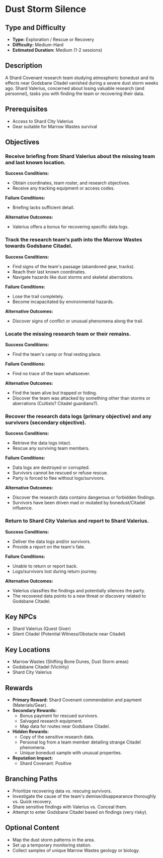 # Dust Storm Silence

## Type and Difficulty
- **Type:** Exploration / Rescue or Recovery
- **Difficulty:** Medium-Hard
- **Estimated Duration:** Medium (1-2 sessions)

## Description
A Shard Covenant research team studying atmospheric bonedust and its effects near Godsbane Citadel vanished during a severe dust storm weeks ago. Shard Valerius, concerned about losing valuable research (and personnel), tasks you with finding the team or recovering their data.

## Prerequisites
- Access to Shard City Valerius
- Gear suitable for Marrow Wastes survival

## Objectives
### Receive briefing from Shard Valerius about the missing team and last known location.

**Success Conditions:**
- Obtain coordinates, team roster, and research objectives.
- Receive any tracking equipment or access codes.

**Failure Conditions:**
- Briefing lacks sufficient detail.

**Alternative Outcomes:**
- Valerius offers a bonus for recovering specific data logs.
### Track the research team's path into the Marrow Wastes towards Godsbane Citadel.

**Success Conditions:**
- Find signs of the team's passage (abandoned gear, tracks).
- Reach their last known coordinates.
- Navigate hazards like dust storms and skeletal aberrations.

**Failure Conditions:**
- Lose the trail completely.
- Become incapacitated by environmental hazards.

**Alternative Outcomes:**
- Discover signs of conflict or unusual phenomena along the trail.
### Locate the missing research team or their remains.

**Success Conditions:**
- Find the team's camp or final resting place.

**Failure Conditions:**
- Find no trace of the team whatsoever.

**Alternative Outcomes:**
- Find the team alive but trapped or hiding.
- Discover the team was attacked by something other than storms or aberrations (Cultists? Citadel guardians?).
### Recover the research data logs (primary objective) and any survivors (secondary objective).

**Success Conditions:**
- Retrieve the data logs intact.
- Rescue any surviving team members.

**Failure Conditions:**
- Data logs are destroyed or corrupted.
- Survivors cannot be rescued or refuse rescue.
- Party is forced to flee without logs/survivors.

**Alternative Outcomes:**
- Discover the research data contains dangerous or forbidden findings.
- Survivors have been driven mad or mutated by bonedust/Citadel influence.
### Return to Shard City Valerius and report to Shard Valerius.

**Success Conditions:**
- Deliver the data logs and/or survivors.
- Provide a report on the team's fate.

**Failure Conditions:**
- Unable to return or report back.
- Logs/survivors lost during return journey.

**Alternative Outcomes:**
- Valerius classifies the findings and potentially silences the party.
- The recovered data points to a new threat or discovery related to Godsbane Citadel.

## Key NPCs
- Shard Valerius (Quest Giver)
- Silent Citadel (Potential Witness/Obstacle near Citadel)

## Key Locations
- Marrow Wastes (Shifting Bone Dunes, Dust Storm areas)
- Godsbane Citadel (Vicinity)
- Shard City Valerius

## Rewards
- **Primary Reward:** Shard Covenant commendation and payment (Materials/Gear).
- **Secondary Rewards:**
  - Bonus payment for rescued survivors.
  - Salvaged research equipment.
  - Map data for routes near Godsbane Citadel.
- **Hidden Rewards:**
  - Copy of the sensitive research data.
  - Personal log from a team member detailing strange Citadel phenomena.
  - Unique bonedust sample with unusual properties.
- **Reputation Impact:**
  - Shard Covenant: Positive

## Branching Paths
- Prioritize recovering data vs. rescuing survivors.
- Investigate the cause of the team's demise/disappearance thoroughly vs. Quick recovery.
- Share sensitive findings with Valerius vs. Conceal them.
- Attempt to enter Godsbane Citadel based on findings (very risky).

## Optional Content
- Map the dust storm patterns in the area.
- Set up a temporary monitoring station.
- Collect samples of unique Marrow Wastes geology or biology.
